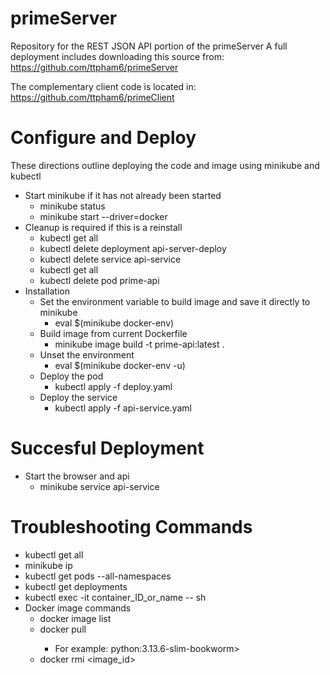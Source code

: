 # primeServer
Repository for the REST JSON API portion of the primeServer
A full deployment includes downloading this source from: 
https://github.com/ttpham6/primeServer

The complementary client code is located in:
https://github.com/ttpham6/primeClient



# Configure and Deploy
<p> These directions outline deploying the code and image using minikube and kubectl
</p>

* Start minikube if it has not already been started
    - minikube status
    - minikube start --driver=docker
* Cleanup is required if this is a reinstall
    - kubectl get all
    - kubectl delete deployment api-server-deploy 
    - kubectl delete service api-service
    - kubectl get all
    - kubectl delete pod prime-api
* Installation
    - Set the environment variable to build image and save it directly to minikube
        - eval $(minikube docker-env)
    - Build image from current Dockerfile
        - minikube image build -t prime-api:latest .
    - Unset the environment
        - eval $(minikube docker-env -u)
    - Deploy the pod 
        - kubectl apply -f deploy.yaml
    - Deploy the service  
        - kubectl apply -f api-service.yaml 

# Succesful Deployment
* Start the browser and api
    - minikube service api-service

# Troubleshooting Commands
* kubectl get all
* minikube ip
* kubectl get pods --all-namespaces
* kubectl get deployments
* kubectl exec -it container_ID_or_name -- sh
* Docker image commands
    - docker image list
    - docker pull <image-name>
        - For example: python:3.13.6-slim-bookworm>
    - docker rmi <image_id>

